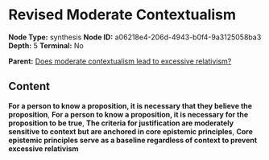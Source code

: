# Revised Moderate Contextualism

**Node Type:** synthesis
**Node ID:** a06218e4-206d-4943-b0f4-9a3125058ba3
**Depth:** 5
**Terminal:** No

**Parent:** [Does moderate contextualism lead to excessive relativism?](does-moderate-contextualism-lead-to-excessive-relativism-antithesis-c4305956-d30d-4a1f-8d16-e1ae16e20aab.md)

## Content

**For a person to know a proposition, it is necessary that they believe the proposition**, **For a person to know a proposition, it is necessary for the proposition to be true**, **The criteria for justification are moderately sensitive to context but are anchored in core epistemic principles**, **Core epistemic principles serve as a baseline regardless of context to prevent excessive relativism**
